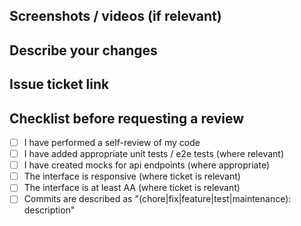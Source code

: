 ## Screenshots / videos (if relevant)

## Describe your changes

## Issue ticket link

## Checklist before requesting a review

- [ ] I have performed a self-review of my code
- [ ] I have added appropriate unit tests / e2e tests (where relevant)
- [ ] I have created mocks for api endpoints (where appropriate)
- [ ] The interface is responsive (where ticket is relevant)
- [ ] The interface is at least AA (where ticket is relevant)
- [ ] Commits are described as "(chore|fix|feature|test|maintenance): description"
